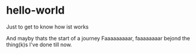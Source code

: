 # hello-world
Just to get to know how ist works

And mayby thats the start of a journey Faaaaaaaaar, faaaaaaaar bejond the thing(k)s I've done till now.

